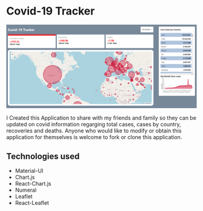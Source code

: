 # Covid-19 Tracker

![Covid-App](./public/covid.png)

I Created this Application to share with my friends and family so they can be updated on covid information regarging total cases, cases by country, recoveries and deaths. Anyone who would like to modify or obtain this application for themselves is welcome to fork or clone this application.

## Technologies used
* Material-UI
* Chart.js
* React-Chart.js
* Numeral
* Leaflet
* React-Leaflet
